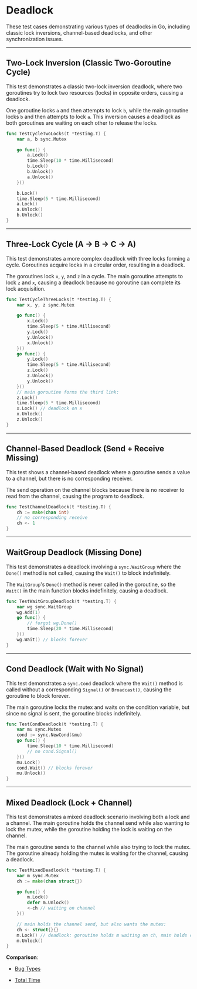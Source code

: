 # Deadlock 

These test cases demonstrating various types of deadlocks in Go, including classic lock inversions, channel-based deadlocks, and other synchronization issues.


---

## Two-Lock Inversion (Classic Two-Goroutine Cycle)

This test demonstrates a classic two-lock inversion deadlock, where two goroutines try to lock two resources (locks) in opposite orders, causing a deadlock.

One goroutine locks `a` and then attempts to lock `b`, while the main goroutine locks `b` and then attempts to lock `a`. This inversion causes a deadlock as both goroutines are waiting on each other to release the locks.

```go
func TestCycleTwoLocks(t *testing.T) {
    var a, b sync.Mutex

    go func() {
        a.Lock()
        time.Sleep(10 * time.Millisecond)
        b.Lock()
        b.Unlock()
        a.Unlock()
    }()

    b.Lock()
    time.Sleep(5 * time.Millisecond)
    a.Lock()
    a.Unlock()
    b.Unlock()
}
```


---


## Three-Lock Cycle (A → B → C → A)
This test demonstrates a more complex deadlock with three locks forming a cycle. Goroutines acquire locks in a circular order, resulting in a deadlock.

The goroutines lock `x`, `y`, and `z` in a cycle. The main goroutine attempts to lock `z` and `x`, causing a deadlock because no goroutine can complete its lock acquisition.

```go
func TestCycleThreeLocks(t *testing.T) {
    var x, y, z sync.Mutex

    go func() {
        x.Lock()
        time.Sleep(5 * time.Millisecond)
        y.Lock()
        y.Unlock()
        x.Unlock()
    }()
    go func() {
        y.Lock()
        time.Sleep(5 * time.Millisecond)
        z.Lock()
        z.Unlock()
        y.Unlock()
    }()
    // main goroutine forms the third link:
    z.Lock()
    time.Sleep(5 * time.Millisecond)
    x.Lock() // deadlock on x
    x.Unlock()
    z.Unlock()
}
```


---


## Channel-Based Deadlock (Send + Receive Missing)

This test shows a channel-based deadlock where a goroutine sends a value to a channel, but there is no corresponding receiver.

The send operation on the channel blocks because there is no receiver to read from the channel, causing the program to deadlock.

```go
func TestChannelDeadlock(t *testing.T) {
    ch := make(chan int)
    // no corresponding receive
    ch <- 1
}

```


---


## WaitGroup Deadlock (Missing Done)
This test demonstrates a deadlock involving a `sync.WaitGroup` where the `Done()` method is not called, causing the `Wait()` to block indefinitely.

The `WaitGroup`'s `Done()` method is never called in the goroutine, so the `Wait()` in the main function blocks indefinitely, causing a deadlock.

```go
func TestWaitGroupDeadlock(t *testing.T) {
    var wg sync.WaitGroup
    wg.Add(1)
    go func() {
        // forgot wg.Done()
        time.Sleep(20 * time.Millisecond)
    }()
    wg.Wait() // blocks forever
}
```


---


## Cond Deadlock (Wait with No Signal)
This test demonstrates a `sync.Cond` deadlock where the `Wait()` method is called without a corresponding `Signal()` or `Broadcast()`, causing the goroutine to block forever.

The main goroutine locks the mutex and waits on the condition variable, but since no signal is sent, the goroutine blocks indefinitely.

```go
func TestCondDeadlock(t *testing.T) {
    var mu sync.Mutex
    cond := sync.NewCond(&mu)
    go func() {
        time.Sleep(10 * time.Millisecond)
        // no cond.Signal()
    }()
    mu.Lock()
    cond.Wait() // blocks forever
    mu.Unlock()
}
```


---


## Mixed Deadlock (Lock + Channel)
This test demonstrates a mixed deadlock scenario involving both a lock and a channel. The main goroutine holds the channel send while also wanting to lock the mutex, while the goroutine holding the lock is waiting on the channel.

The main goroutine sends to the channel while also trying to lock the mutex. The goroutine already holding the mutex is waiting for the channel, causing a deadlock.

```go
func TestMixedDeadlock(t *testing.T) {
    var m sync.Mutex
    ch := make(chan struct{})

    go func() {
        m.Lock()
        defer m.Unlock()
        <-ch // waiting on channel
    }()

    // main holds the channel send, but also wants the mutex:
    ch <- struct{}{}
    m.Lock() // deadlock: goroutine holds m waiting on ch, main holds ch waiting on m
    m.Unlock()
}
```

**Comparison**:
- [Bug Types](./results/comparison_pivot_Bug_Types.csv)

- [Total Time](./results/comparison_pivot_Total_Time_s.csv)
